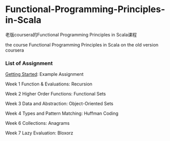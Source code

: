 # Functional-Programming-Principles-in-Scala
老版coursera的Functional Programming Principles in Scala课程

the course Functional Programming Principles in Scala on the old version coursera

### List of Assignment

[Getting Started](https://github.com/James-Zhao/Functional-Programming-Principles-in-Scala/blob/master/example/Getting%20Started.md): Example Assignment

Week 1 Function & Evaluations: Recursion

Week 2 Higher Order Functions: Functional Sets

Week 3 Data and Abstraction: Object-Oriented Sets

Week 4 Types and Pattern Matching: Huffman Coding

Week 6 Collections: Anagrams

Week 7 Lazy Evaluation: Bloxorz